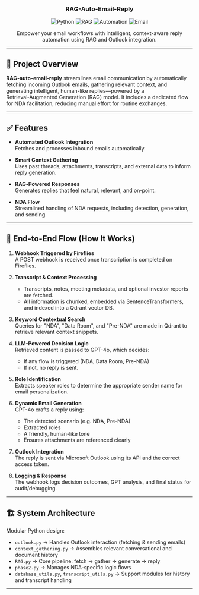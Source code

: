 <h3 align="center">

<a name="readme-top"></a>

<strong>RAG-Auto-Email-Reply</strong>

</h3>

<div align="center">

<img src="https://img.shields.io/badge/Python-3.9+-blue?logo=python&logoColor=white" alt="Python">
<img src="https://img.shields.io/badge/RAG-Powered-green?logo=openai&logoColor=white" alt="RAG">
<img src="https://img.shields.io/badge/LLM-Automation-orange" alt="Automation">
<img src="https://img.shields.io/badge/Email-Responder-blueviolet" alt="Email">

</div>

<div align="center">

<p>
Empower your email workflows with intelligent, context-aware reply automation using RAG and Outlook integration.
</p>

</div>

---

## 🎯 Project Overview

**RAG‑auto‑email‑reply** streamlines email communication by automatically fetching incoming Outlook emails, gathering relevant context, and generating intelligent, human-like replies—powered by a Retrieval‑Augmented Generation (RAG) model. It includes a dedicated flow for NDA facilitation, reducing manual effort for routine exchanges.

---

## ✅ Features

- **Automated Outlook Integration**  
  Fetches and processes inbound emails automatically.

- **Smart Context Gathering**  
  Uses past threads, attachments, transcripts, and external data to inform reply generation.

- **RAG‑Powered Responses**  
  Generates replies that feel natural, relevant, and on‑point.

- **NDA Flow**  
  Streamlined handling of NDA requests, including detection, generation, and sending.

---

## 🔁 End-to-End Flow (How It Works)

1. **Webhook Triggered by Fireflies**  
   A POST webhook is received once transcription is completed on Fireflies.

2. **Transcript & Context Processing**  
   - Transcripts, notes, meeting metadata, and optional investor reports are fetched.
   - All information is chunked, embedded via SentenceTransformers, and indexed into a Qdrant vector DB.

3. **Keyword Contextual Search**  
   Queries for "NDA", "Data Room", and "Pre-NDA" are made in Qdrant to retrieve relevant context snippets.

4. **LLM-Powered Decision Logic**  
   Retrieved content is passed to GPT-4o, which decides:
   - If any flow is triggered (NDA, Data Room, Pre-NDA)
   - If not, no reply is sent.

5. **Role Identification**  
   Extracts speaker roles to determine the appropriate sender name for email personalization.

6. **Dynamic Email Generation**  
   GPT-4o crafts a reply using:
   - The detected scenario (e.g. NDA, Pre-NDA)
   - Extracted roles
   - A friendly, human-like tone
   - Ensures attachments are referenced clearly

7. **Outlook Integration**  
   The reply is sent via Microsoft Outlook using its API and the correct access token.

8. **Logging & Response**  
   The webhook logs decision outcomes, GPT analysis, and final status for audit/debugging.

---

## 🏗️ System Architecture

Modular Python design:

- `outlook.py` → Handles Outlook interaction (fetching & sending emails)  
- `context_gathering.py` → Assembles relevant conversational and document history  
- `RAG.py` → Core pipeline: fetch → gather → generate → reply  
- `phase2.py` → Manages NDA-specific logic flows  
- `database_utils.py`, `transcript_utils.py` → Support modules for history and transcript handling  

---

